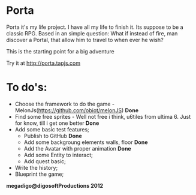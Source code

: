 Porta
=====

Porta it's my life project. I have all my life to finish it. Its suppose to be a classic RPG. 
Based in an simple question: What if instead of fire, man discover a Portal, that allow him to 
travel to when ever he wish?

This is the starting point for a big adventure

Try it at http://porta.tapjs.com

To do's:
========

- Choose the framework to do the game - MelonJs(https://github.com/obiot/melonJS) **Done**
- Find some free sprites - Well not free i think, u6tiles from ultima 6. Just for know, till i get one better **Done**
- Add some basic test features;
  - Publish to GitHub **Done**
  - Add some backgroung elements walls, floor **Done**
  - Add the Avatar with proper animation **Done**
  - Add some Entity to interact;
  - Add quest basic;
- Write the history;
- Blueprint the game;

**megadigo@digosoftProductions 2012**
